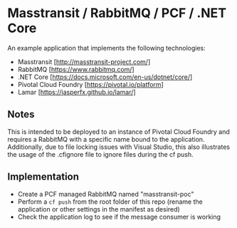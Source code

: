 # Masstransit / RabbitMQ / PCF / .NET Core

An example application that implements the following technologies:
* Masstransit [http://masstransit-project.com/]
* RabbitMQ [https://www.rabbitmq.com/]
* .NET Core [https://docs.microsoft.com/en-us/dotnet/core/]
* Pivotal Cloud Foundry [https://pivotal.io/platform]
* Lamar [https://jasperfx.github.io/lamar/]

## Notes

This is intended to be deployed to an instance of Pivotal Cloud Foundry and requires a RabbitMQ with a specific name bound to the application.  Additionally, due to file locking issues with Visual Studio, this also illustrates the usage of the .cfignore file to ignore files during the cf push.

## Implementation

* Create a PCF managed RabbitMQ named "masstransit-poc"
* Perform a `cf push` from the root folder of this repo (rename the application or other settings in the manifest as desired)
* Check the application log to see if the message consumer is working
